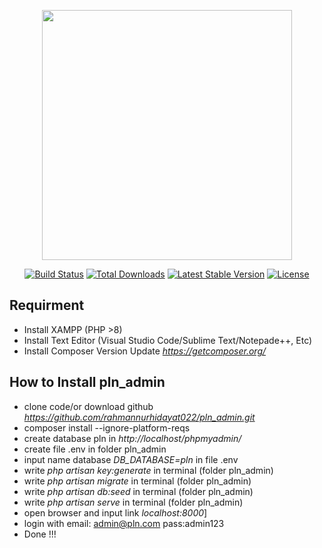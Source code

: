 <p align="center"><a href="https://laravel.com" target="_blank"><img src="https://raw.githubusercontent.com/laravel/art/master/logo-lockup/5%20SVG/2%20CMYK/1%20Full%20Color/laravel-logolockup-cmyk-red.svg" width="400"></a></p>

<p align="center">
<a href="https://travis-ci.org/laravel/framework"><img src="https://travis-ci.org/laravel/framework.svg" alt="Build Status"></a>
<a href="https://packagist.org/packages/laravel/framework"><img src="https://img.shields.io/packagist/dt/laravel/framework" alt="Total Downloads"></a>
<a href="https://packagist.org/packages/laravel/framework"><img src="https://img.shields.io/packagist/v/laravel/framework" alt="Latest Stable Version"></a>
<a href="https://packagist.org/packages/laravel/framework"><img src="https://img.shields.io/packagist/l/laravel/framework" alt="License"></a>
</p>

## Requirment

- Install XAMPP (PHP >8)
- Install Text Editor (Visual Studio Code/Sublime Text/Notepade++, Etc)
- Install Composer Version Update *https://getcomposer.org/*

## How to Install pln_admin

- clone code/or download github *https://github.com/rahmannurhidayat022/pln_admin.git*
- composer install --ignore-platform-reqs
- create database pln in _http://localhost/phpmyadmin/_
- create file .env in folder pln_admin
- input name database _DB_DATABASE=pln_ in file .env
- write _php artisan key:generate_ in terminal (folder pln_admin)
- write _php artisan migrate_ in terminal (folder pln_admin)
- write _php artisan db:seed_ in terminal (folder pln_admin)
- write _php artisan serve_ in terminal (folder pln_admin)
- open browser and input link _localhost:8000_]
- login with email: admin@pln.com pass:admin123
- Done !!!
